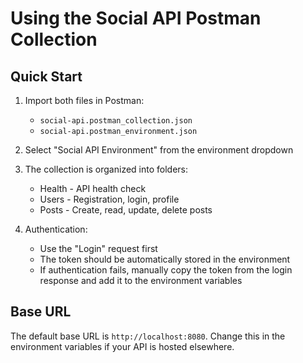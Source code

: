 # Using the Social API Postman Collection

## Quick Start

1. Import both files in Postman:
   - `social-api.postman_collection.json`
   - `social-api.postman_environment.json`

2. Select "Social API Environment" from the environment dropdown

3. The collection is organized into folders:
   - Health - API health check
   - Users - Registration, login, profile
   - Posts - Create, read, update, delete posts

4. Authentication:
   - Use the "Login" request first
   - The token should be automatically stored in the environment
   - If authentication fails, manually copy the token from the login response and add it to the environment variables

## Base URL

The default base URL is `http://localhost:8080`. Change this in the environment variables if your API is hosted elsewhere.